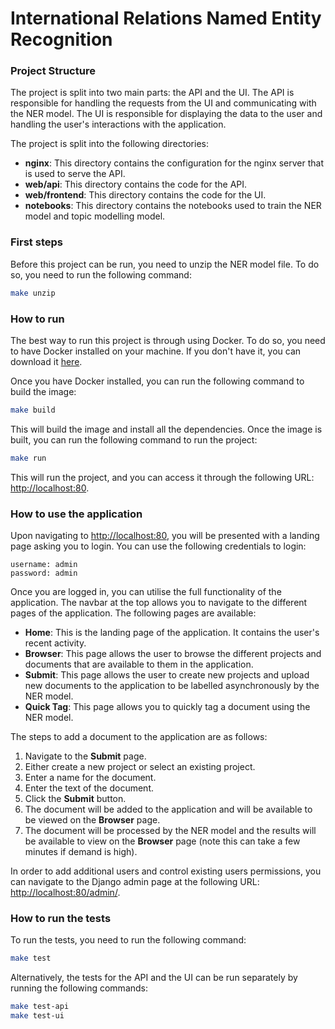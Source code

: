 # International Relations Named Entity Recognition

### Project Structure

The project is split into two main parts: the API and the UI. The API is responsible for handling the requests from the UI and
communicating with the NER model. The UI is responsible for displaying the data to the user and handling the user's interactions
with the application.

The project is split into the following directories:

- **nginx**: This directory contains the configuration for the nginx server that is used to serve the API.
- **web/api**: This directory contains the code for the API.
- **web/frontend**: This directory contains the code for the UI.
- **notebooks**: This directory contains the notebooks used to train the NER model and topic modelling model.

### First steps

Before this project can be run, you need to unzip the NER model file. To do so, you need to run the following command:

```bash
make unzip
```

### How to run

The best way to run this project is through using Docker. To do so, you need to have Docker installed on your machine. 
If you don't have it, you can download it [here](https://www.docker.com/products/docker-desktop).

Once you have Docker installed, you can run the following command to build the image:

```bash
make build
```

This will build the image and install all the dependencies. Once the image is built, you can run the following command 
to run the project:

```bash
make run
```

This will run the project, and you can access it through the following URL: [http://localhost:80](http://localhost:80).

### How to use the application

Upon navigating to [http://localhost:80](http://localhost:80), you will be presented with a landing page asking you to login.
You can use the following credentials to login:

```
username: admin
password: admin
```

Once you are logged in, you can utilise the full functionality of the application. The navbar at the top allows you to 
navigate to the different pages of the application. The following pages are available:

- **Home**: This is the landing page of the application. It contains the user's recent activity.
- **Browser**: This page allows the user to browse the different projects and documents that are available to them in the application.
- **Submit**: This page allows the user to create new projects and upload new documents to the application to be labelled asynchronously by the NER model.
- **Quick Tag**: This page allows you to quickly tag a document using the NER model.

The steps to add a document to the application are as follows:

1. Navigate to the **Submit** page.
2. Either create a new project or select an existing project.
3. Enter a name for the document.
4. Enter the text of the document.
5. Click the **Submit** button.
6. The document will be added to the application and will be available to be viewed on the **Browser** page.
7. The document will be processed by the NER model and the results will be available to view on the **Browser** page (note this can take a few minutes if demand is high).

In order to add additional users and control existing users permissions, you can navigate to the Django admin page at the following URL: [http://localhost:80/admin/](http://localhost:80/admin/).

### How to run the tests

To run the tests, you need to run the following command:

```bash
make test
```

Alternatively, the tests for the API and the UI can be run separately by running the following commands:

```bash
make test-api
make test-ui
```

